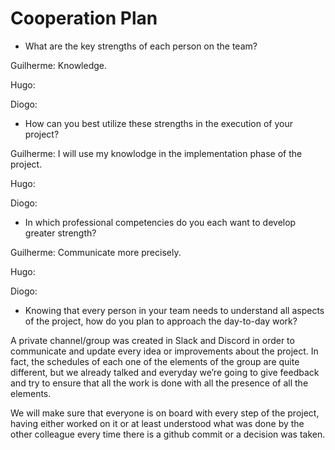 # **Cooperation Plan**

- What are the key strengths of each person on the team?

Guilherme: Knowledge.

Hugo: 

Diogo: 

- How can you best utilize these strengths in the execution of your project?

Guilherme: I will use my knowlodge in the implementation phase of the project.

Hugo: 

Diogo: 

- In which professional competencies do you each want to develop greater strength?

Guilherme: Communicate more precisely.

Hugo: 

Diogo: 

- Knowing that every person in your team needs to understand all aspects of the project, how do you plan to approach the day-to-day work?

A private channel/group was created in Slack and Discord in order to communicate and update every idea or improvements about the project. In fact, the schedules of each one of the elements of the group are quite different, but we already talked and everyday we’re going to give feedback and try to ensure that all the work is done with all the presence of all the elements.

We will make sure that everyone is on board with every step of the project, having either worked on it or at least understood what was done by the other colleague every time there is a github commit or a decision was taken.
